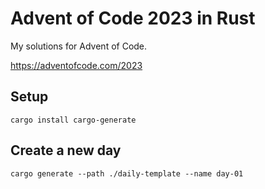 Advent of Code 2023 in Rust
===========================

My solutions for Advent of Code.

https://adventofcode.com/2023

## Setup

```
cargo install cargo-generate 
```

## Create a new day

```
cargo generate --path ./daily-template --name day-01
```


